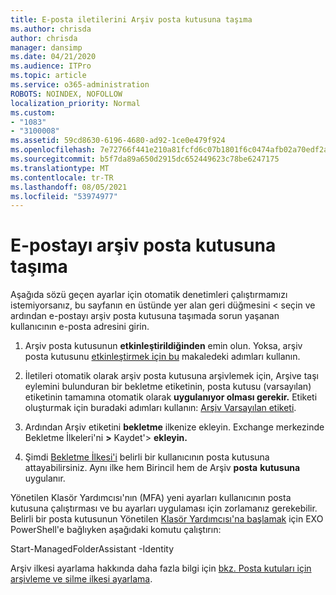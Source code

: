 ```yaml
---
title: E-posta iletilerini Arşiv posta kutusuna taşıma
ms.author: chrisda
author: chrisda
manager: dansimp
ms.date: 04/21/2020
ms.audience: ITPro
ms.topic: article
ms.service: o365-administration
ROBOTS: NOINDEX, NOFOLLOW
localization_priority: Normal
ms.custom:
- "1083"
- "3100008"
ms.assetid: 59cd8630-6196-4680-ad92-1ce0e479f924
ms.openlocfilehash: 7e72766f441e210a81fcfd6c07b1801f6c0474afb02a70edf2ad8dbb571f3d2a
ms.sourcegitcommit: b5f7da89a650d2915dc652449623c78be6247175
ms.translationtype: MT
ms.contentlocale: tr-TR
ms.lasthandoff: 08/05/2021
ms.locfileid: "53974977"
---
```

# <a name="move-email-to-the-archive-mailbox"></a>E-postayı arşiv posta kutusuna taşıma

Aşağıda sözü geçen ayarlar için otomatik denetimleri çalıştırmamızı istemiyorsanız, bu sayfanın en üstünde yer alan geri düğmesini < seçin ve ardından e-postayı arşiv posta kutusuna taşımada sorun yaşanan kullanıcının e-posta adresini girin.

1. Arşiv posta kutusunun **etkinleştirildiğinden** emin olun. Yoksa, arşiv posta kutusunu [etkinleştirmek için bu](https://docs.microsoft.com/microsoft-365/compliance/enable-archive-mailboxes) makaledeki adımları kullanın.

2. İletileri otomatik olarak arşiv posta kutusuna arşivlemek için, Arşive taşı eylemini bulunduran bir bekletme etiketinin, posta kutusu (varsayılan) etiketinin tamamına otomatik olarak  **uygulanıyor olması gerekir.** Etiketi oluşturmak için buradaki adımları kullanın: [Arşiv Varsayılan etiketi](https://docs.microsoft.com/microsoft-365/compliance/set-up-an-archive-and-deletion-policy-for-mailboxes#create-a-custom-archive-default-policy-tag).

3. Ardından Arşiv etiketini **bekletme** ilkenize ekleyin. Exchange merkezinde Bekletme İlkeleri'ni **>** Kaydet'>  **ekleyin.**

4. Şimdi [Bekletme İlkesi'i](https://docs.microsoft.com/exchange/security-and-compliance/messaging-records-management/apply-retention-policy) belirli bir kullanıcının posta kutusuna attayabilirsiniz. Aynı ilke hem Birincil hem de Arşiv **posta** **kutusuna** uygulanır.

Yönetilen Klasör Yardımcısı'nın (MFA) yeni ayarları kullanıcının posta kutusuna çalıştırması ve bu ayarları uygulaması için zorlamanız gerekebilir. Belirli bir posta kutusunun Yönetilen [Klasör Yardımcısı'na başlamak](https://docs.microsoft.com/powershell/exchange/exchange-online/connect-to-exchange-online-powershell/connect-to-exchange-online-powershell?view=exchange-ps) için EXO PowerShell'e bağlıyken aşağıdaki komutu çalıştırın:
  
Start-ManagedFolderAssistant -Identity <name of the mailbox>

Arşiv ilkesi ayarlama hakkında daha fazla bilgi için [bkz. Posta kutuları için arşivleme ve silme ilkesi ayarlama](https://docs.microsoft.com/microsoft-365/compliance/set-up-an-archive-and-deletion-policy-for-mailboxes#step-1-enable-archive-mailboxes-for-users).
  